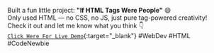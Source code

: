 Built a fun little project: **"If HTML Tags Were People"** 😄  
Only used HTML — no CSS, no JS, just pure tag-powered creativity!  
Check it out and let me know what you think 👇  
[`Click Here For Live Demo`](https://devxsameer.github.io/basic-projects/Project1){:target="_blank"}
#WebDev #HTML #CodeNewbie
